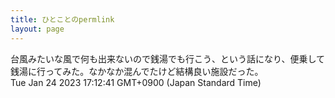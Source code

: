 ```yaml
---
title: ひとことのpermlink
layout: page
---
```

<div class="box" dt="1674547961302">
  台風みたいな風で何も出来ないので銭湯でも行こう、という話になり、便乗して銭湯に行ってみた。なかなか混んでたけど結構良い施設だった。
  <div class="content is-small">Tue Jan 24 2023 17:12:41 GMT+0900 (Japan Standard Time)</div>
</div>